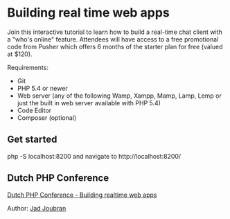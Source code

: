 # Building real time web apps

Join this interactive tutorial to learn how to build a real-time chat client with a "who's online" feature.
Attendees will have access to a free promotional code from Pusher which offers 6 months of the starter plan for free (valued at $120).

Requirements:

+ Git
+ PHP 5.4 or newer
+ Web server (any of the following Wamp, Xampp, Mamp, Lamp, Lemp or just the built in web server available with PHP 5.4)
+ Code Editor
+ Composer (optional)


## Get started

php -S localhost:8200 and navigate to http://localhost:8200/

## Dutch PHP Conference

[Dutch PHP Conference - Building realtime web apps](http://www.phpconference.nl/building-realtime-web-apps)

Author: [Jad Joubran](http://www.phpconference.nl/jad-joubran)